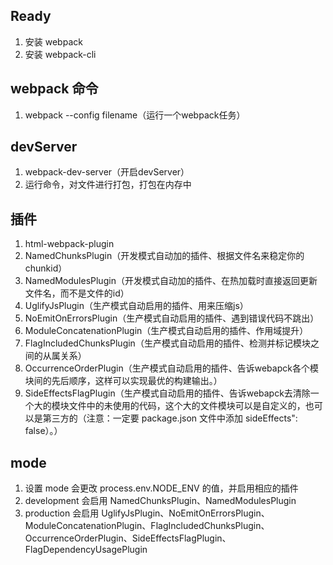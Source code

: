 ## Ready
1. 安装 webpack
2. 安装 webpack-cli

## webpack 命令
1. webpack --config filename（运行一个webpack任务）

## devServer
1. webpack-dev-server（开启devServer）
2. 运行命令，对文件进行打包，打包在内存中

## 插件
1. html-webpack-plugin
2. NamedChunksPlugin（开发模式自动加的插件、根据文件名来稳定你的chunkid）
3. NamedModulesPlugin（开发模式自动加的插件、在热加载时直接返回更新文件名，而不是文件的id）
4. UglifyJsPlugin（生产模式自动启用的插件、用来压缩js）
5. NoEmitOnErrorsPlugin（生产模式自动启用的插件、遇到错误代码不跳出）
6. ModuleConcatenationPlugin（生产模式自动启用的插件、作用域提升）
7. FlagIncludedChunksPlugin（生产模式自动启用的插件、检测并标记模块之间的从属关系）
8. OccurrenceOrderPlugin（生产模式自动启用的插件、告诉webapck各个模块间的先后顺序，这样可以实现最优的构建输出。）
9. SideEffectsFlagPlugin（生产模式自动启用的插件、告诉webapck去清除一个大的模块文件中的未使用的代码，这个大的文件模块可以是自定义的，也可以是第三方的（注意：一定要 package.json 文件中添加 sideEffects": false）。）

## mode
1. 设置 mode 会更改 process.env.NODE_ENV 的值，并启用相应的插件
2. development 会启用 NamedChunksPlugin、NamedModulesPlugin
3. production 会启用 UglifyJsPlugin、NoEmitOnErrorsPlugin、ModuleConcatenationPlugin、FlagIncludedChunksPlugin、OccurrenceOrderPlugin、SideEffectsFlagPlugin、FlagDependencyUsagePlugin

